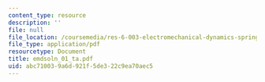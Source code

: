```yaml
---
content_type: resource
description: ''
file: null
file_location: /coursemedia/res-6-003-electromechanical-dynamics-spring-2009/abc710039a6d921f5de322c9ea70aec5_emdsoln_01_ta.pdf
file_type: application/pdf
resourcetype: Document
title: emdsoln_01_ta.pdf
uid: abc71003-9a6d-921f-5de3-22c9ea70aec5
---
```

